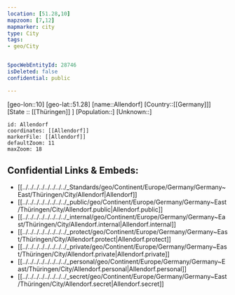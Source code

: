 ```yaml
---
location: [51.28,10]
mapzoom: [7,12] 
mapmarker: city 
type: City
tags:
- geo/City


SpocWebEntityId: 28746
isDeleted: false
confidential: public

---
```

[geo-lon::10]
[geo-lat::51.28]
[name::Allendorf]
[Country::[[Germany]]]
[State :: [[Thüringen]] ]
[Population::]
[Unknown::]


```leaflet
id: Allendorf
coordinates: [[Allendorf]]
markerFile: [[Allendorf]]
defaultZoom: 11 
maxZoom: 18
```


## Confidential Links & Embeds: 
- [[../../../../../../../../_Standards/geo/Continent/Europe/Germany/Germany~East/Thüringen/City/Allendorf|Allendorf]] 
- [[../../../../../../../../_public/geo/Continent/Europe/Germany/Germany~East/Thüringen/City/Allendorf.public|Allendorf.public]] 
- [[../../../../../../../../_internal/geo/Continent/Europe/Germany/Germany~East/Thüringen/City/Allendorf.internal|Allendorf.internal]] 
- [[../../../../../../../../_protect/geo/Continent/Europe/Germany/Germany~East/Thüringen/City/Allendorf.protect|Allendorf.protect]] 
- [[../../../../../../../../_private/geo/Continent/Europe/Germany/Germany~East/Thüringen/City/Allendorf.private|Allendorf.private]] 
- [[../../../../../../../../_personal/geo/Continent/Europe/Germany/Germany~East/Thüringen/City/Allendorf.personal|Allendorf.personal]] 
- [[../../../../../../../../_secret/geo/Continent/Europe/Germany/Germany~East/Thüringen/City/Allendorf.secret|Allendorf.secret]] 
